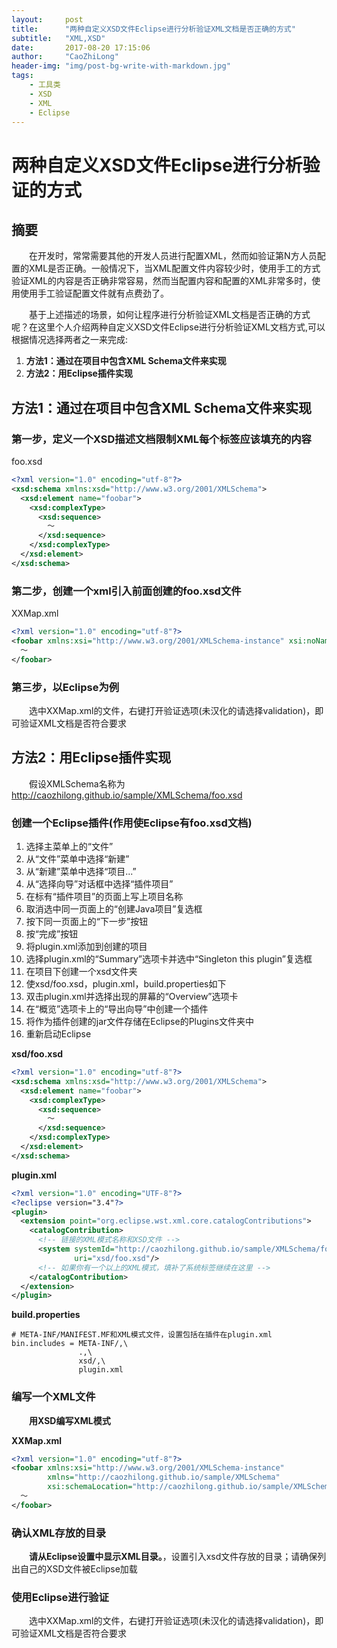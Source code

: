 ```yaml
---
layout:     post
title:      "两种自定义XSD文件Eclipse进行分析验证XML文档是否正确的方式"
subtitle:   "XML,XSD"
date:       2017-08-20 17:15:06
author:     "CaoZhiLong"
header-img: "img/post-bg-write-with-markdown.jpg"
tags:
	- 工具类
    - XSD
    - XML
    - Eclipse
---
```


# 两种自定义XSD文件Eclipse进行分析验证的方式

## 摘要

&emsp;&emsp;在开发时，常常需要其他的开发人员进行配置XML，然而如验证第N方人员配置的XML是否正确。一般情况下，当XML配置文件内容较少时，使用手工的方式验证XML的内容是否正确非常容易，然而当配置内容和配置的XML非常多时，使用使用手工验证配置文件就有点费劲了。

&emsp;&emsp;基于上述描述的场景，如何让程序进行分析验证XML文档是否正确的方式呢？在这里个人介绍两种自定义XSD文件Eclipse进行分析验证XML文档方式,可以根据情况选择两者之一来完成:

1. **方法1：通过在项目中包含XML Schema文件来实现**
2. **方法2：用Eclipse插件实现**

## **方法1：通过在项目中包含XML Schema文件来实现**

### 第一步，定义一个XSD描述文档限制XML每个标签应该填充的内容

foo.xsd

```xml
<?xml version="1.0" encoding="utf-8"?>
<xsd:schema xmlns:xsd="http://www.w3.org/2001/XMLSchema">
  <xsd:element name="foobar">
    <xsd:complexType>
      <xsd:sequence>
        〜
      </xsd:sequence>
    </xsd:complexType>
  </xsd:element>
</xsd:schema>
```

### 第二步，创建一个xml引入前面创建的foo.xsd文件

XXMap.xml

```xml
<?xml version="1.0" encoding="utf-8"?>
<foobar xmlns:xsi="http://www.w3.org/2001/XMLSchema-instance" xsi:noNamespaceSchemaLocation="foo.xsd">
  〜
</foobar>
```

### 第三步，以Eclipse为例

&emsp;&emsp;选中XXMap.xml的文件，右键打开验证选项(未汉化的请选择validation)，即可验证XML文档是否符合要求


## **方法2：用Eclipse插件实现**

&emsp;&emsp;假设XMLSchema名称为 http://caozhilong.github.io/sample/XMLSchema/foo.xsd


### 创建一个Eclipse插件(作用使Eclipse有foo.xsd文档)

1. 选择主菜单上的“文件”
2. 从“文件”菜单中选择“新建”
3. 从“新建”菜单中选择“项目...”
4. 从“选择向导”对话框中选择“插件项目”
5. 在标有“插件项目”的页面上写上项目名称
6. 取消选中同一页面上的“创建Java项目”复选框
7. 按下同一页面上的“下一步”按钮
8. 按“完成”按钮
9. 将plugin.xml添加到创建的项目
10. 选择plugin.xml的“Summary”选项卡并选中“Singleton this plugin”复选框
11. 在项目下创建一个xsd文件夹
12. 使xsd/foo.xsd，plugin.xml，build.properties如下
13. 双击plugin.xml并选择出现的屏幕的“Overview”选项卡
14. 在“概览”选项卡上的“导出向导”中创建一个插件
15. 将作为插件创建的jar文件存储在Eclipse的Plugins文件夹中
16. 重新启动Eclipse

**xsd/foo.xsd**
```xml
<?xml version="1.0" encoding="utf-8"?>
<xsd:schema xmlns:xsd="http://www.w3.org/2001/XMLSchema">
  <xsd:element name="foobar">
    <xsd:complexType>
      <xsd:sequence>
        〜
      </xsd:sequence>
    </xsd:complexType>
  </xsd:element>
</xsd:schema>
```
**plugin.xml**

```xml
<?xml version="1.0" encoding="UTF-8"?>
<?eclipse version="3.4"?>
<plugin>
  <extension point="org.eclipse.wst.xml.core.catalogContributions">
    <catalogContribution>
      <!-- 链接的XML模式名称和XSD文件 -->
      <system systemId="http://caozhilong.github.io/sample/XMLSchema/foo.xsd"
              uri="xsd/foo.xsd"/>
      <!-- 如果你有一个以上的XML模式，填补了系统标签继续在这里 -->
    </catalogContribution>
  </extension>
</plugin>
```
**build.properties**

```properties
# META-INF/MANIFEST.MF和XML模式文件，设置包括在插件在plugin.xml 
bin.includes = META-INF/,\
               .,\
               xsd/,\
               plugin.xml
```


### 编写一个XML文件

&emsp;&emsp;**用XSD编写XML模式**

**XXMap.xml**
```xml
<?xml version="1.0" encoding="utf-8"?>
<foobar xmlns:xsi="http://www.w3.org/2001/XMLSchema-instance"
        xmlns="http://caozhilong.github.io/sample/XMLSchema"
        xsi:schemaLocation="http://caozhilong.github.io/sample/XMLSchema http://caozhilong.github.io/sample/XMLSchema/foo.xsd">
  〜
</foobar>
```

### 确认XML存放的目录

&emsp;&emsp;**请从Eclipse设置中显示XML目录。**，设置引入xsd文件存放的目录；请确保列出自己的XSD文件被Eclipse加载

### 使用Eclipse进行验证

&emsp;&emsp;选中XXMap.xml的文件，右键打开验证选项(未汉化的请选择validation)，即可验证XML文档是否符合要求
